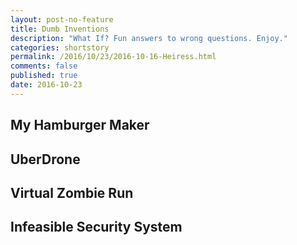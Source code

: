 ```yaml
---
layout: post-no-feature
title: Dumb Inventions
description: "What If? Fun answers to wrong questions. Enjoy."
categories: shortstory
permalink: /2016/10/23/2016-10-16-Heiress.html
comments: false
published: true
date: 2016-10-23
---
```


## My Hamburger Maker

## UberDrone

## Virtual Zombie Run

## Infeasible Security System

